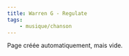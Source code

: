 ```yaml
---
title: Warren G - Regulate
tags:
    - musique/chanson
---
```


Page créée automatiquement, mais vide.
